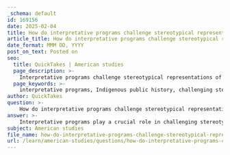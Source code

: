 ```yaml
---
_schema: default
id: 169156
date: 2025-02-04
title: How do interpretative programs challenge stereotypical representations and share authority in Indigenous public history?
article_title: How do interpretative programs challenge stereotypical representations and share authority in Indigenous public history?
date_format: MMM DD, YYYY
post_on_text: Posted on
seo:
  title: QuickTakes | American studies
  page_description: >-
    Interpretative programs challenge stereotypical representations of Indigenous peoples by engaging audiences with nuanced histories and cultures, sharing authority with Indigenous communities, and fostering public discussions on colonial legacies.
  page_keywords: >-
    interpretative programs, Indigenous public history, challenging stereotypes, sharing authority, Indigenous perspectives, colonial narratives, museum exhibits, cultural reckoning, community engagement, historical injustices
author: QuickTakes
question: >-
    How do interpretative programs challenge stereotypical representations and share authority in Indigenous public history?
answer: >-
    Interpretative programs play a crucial role in challenging stereotypical representations of Indigenous peoples and sharing authority in Indigenous public history. These programs are designed to engage audiences in a more nuanced understanding of Indigenous histories, cultures, and experiences, moving beyond the simplistic and often harmful narratives that have historically dominated public discourse.\n\n1. **Challenging Stereotypes**: Interpretative programs actively confront and deconstruct colonial narratives that have marginalized Indigenous perspectives. By presenting histories that include Indigenous voices and experiences, these programs help to dismantle stereotypes that have been perpetuated through traditional museum exhibits and public history. For instance, in California, Indigenous activists have worked to challenge the mythology surrounding the California Mission System, which has often been presented in a one-sided manner that glorifies colonizers while ignoring the impacts of colonization on Indigenous communities.\n\n2. **Sharing Authority**: A key aspect of these programs is the collaborative approach to exhibition development. By involving Indigenous communities in the creation and curation of exhibits, museums can share authority over the narratives being presented. This collaboration ensures that Indigenous knowledge and worldviews are respected and integrated into the interpretative process. For example, the National Museum of the American Indian exemplifies this approach by prioritizing Indigenous perspectives in its exhibitions, allowing Native American history and culture to be represented authentically.\n\n3. **Recognizing Complexity**: Interpretative programs also emphasize the complexity of Indigenous histories, acknowledging the ongoing effects of colonialism and the resilience of Indigenous peoples. This recognition is particularly important in the current context of cultural reckoning, where there is a growing awareness of the need to address historical injustices. Public historians are increasingly called to critically examine existing narratives and to promote inclusivity and accuracy in their interpretations.\n\n4. **Activism and Public Engagement**: The recent movements to remove statues and memorials that celebrate colonizers reflect a broader societal shift towards recognizing and addressing colonial legacies. Interpretative programs can serve as platforms for public engagement, fostering discussions about these issues and encouraging community involvement in the reclamation of Indigenous histories.\n\nIn summary, interpretative programs are essential for challenging stereotypical representations of Indigenous peoples and for sharing authority in Indigenous public history. By prioritizing Indigenous voices, recognizing the complexity of histories, and engaging in critical examination of colonial narratives, these programs contribute to a more inclusive and accurate representation of Indigenous experiences in public history.
subject: American studies
file_name: how-do-interpretative-programs-challenge-stereotypical-representations-and-share-authority-in-indigenous-public-history.md
url: /learn/american-studies/questions/how-do-interpretative-programs-challenge-stereotypical-representations-and-share-authority-in-indigenous-public-history
---
```


&nbsp;